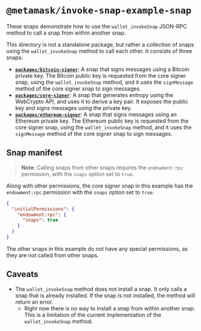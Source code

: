 # `@metamask/invoke-snap-example-snap`

These snaps demonstrate how to use the `wallet_invokeSnap` JSON-RPC method
to call a snap from within another snap.

This directory is not a standalone package, but rather a collection of snaps
using the `wallet_invokeSnap` method to call each other. It consists of three
snaps:

- [**`packages/bitcoin-signer`**](../bitcoin-signer): A snap that signs
  messages using a Bitcoin private key. The Bitcoin public key is requested
  from the core signer snap, using the `wallet_invokeSnap` method, and it uses
  the `signMessage` method of the core signer snap to sign messages.
- [**`packages/core-signer`**](../core-signer): A snap that generates entropy
  using the WebCrypto API, and uses it to derive a key pair. It exposes the
  public key and signs messages using the private key.
- [**`packages/ethereum-signer`**](../ethereum-signer): A snap that signs
  messages using an Ethereum private key. The Ethereum public key is requested
  from the core signer snap, using the `wallet_invokeSnap` method, and it uses
  the `signMessage` method of the core signer snap to sign messages.

## Snap manifest

> **Note**: Calling snaps from other snaps requires the `endowment:rpc`
> permission, with the `snaps` option set to `true`.

Along with other permissions, the core signer snap in this example has the
`endowment:rpc` permission with the `snaps` option set to `true`.

```json
{
  "initialPermissions": {
    "endowment:rpc": {
      "snaps": true
    }
  }
}
```

The other snaps in this example do not have any special permissions, as they are
not called from other snaps.

## Caveats

- The `wallet_invokeSnap` method does not install a snap. It only calls a snap
  that is already installed. If the snap is not installed, the method will
  return an error.
  - Right now there is no way to install a snap from within another snap. This
    is a limitation of the current implementation of the `wallet_invokeSnap`
    method.
